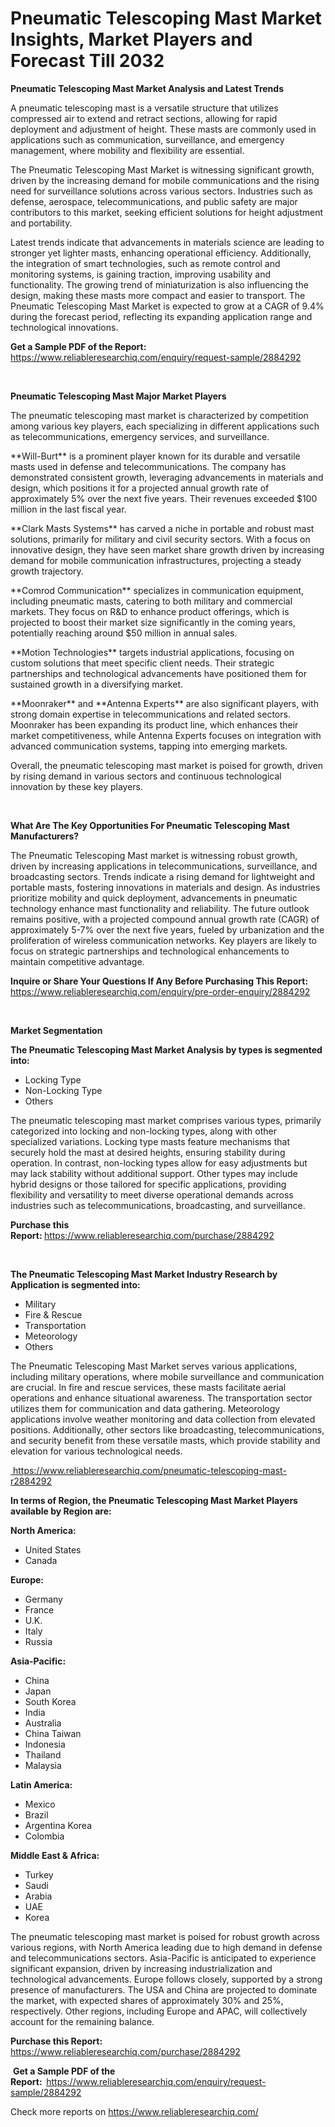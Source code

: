 <p><h1>Pneumatic Telescoping Mast Market Insights, Market Players and Forecast Till 2032</h1></p><p><strong>Pneumatic Telescoping Mast Market Analysis and Latest Trends</strong></p>
<p><p>A pneumatic telescoping mast is a versatile structure that utilizes compressed air to extend and retract sections, allowing for rapid deployment and adjustment of height. These masts are commonly used in applications such as communication, surveillance, and emergency management, where mobility and flexibility are essential.</p><p>The Pneumatic Telescoping Mast Market is witnessing significant growth, driven by the increasing demand for mobile communications and the rising need for surveillance solutions across various sectors. Industries such as defense, aerospace, telecommunications, and public safety are major contributors to this market, seeking efficient solutions for height adjustment and portability.</p><p>Latest trends indicate that advancements in materials science are leading to stronger yet lighter masts, enhancing operational efficiency. Additionally, the integration of smart technologies, such as remote control and monitoring systems, is gaining traction, improving usability and functionality. The growing trend of miniaturization is also influencing the design, making these masts more compact and easier to transport. The Pneumatic Telescoping Mast Market is expected to grow at a CAGR of 9.4% during the forecast period, reflecting its expanding application range and technological innovations.</p></p>
<p><strong>Get a Sample PDF of the Report:&nbsp;</strong> <a href="https://www.reliableresearchiq.com/enquiry/request-sample/2884292?utm_campaign=2655&utm_medium=2&utm_source=Github&utm_content=ia&utm_term=13032025&utm_id=pneumatic-telescoping-mast">https://www.reliableresearchiq.com/enquiry/request-sample/2884292</a></p>
<p>&nbsp;</p>
<p><strong>Pneumatic Telescoping Mast Major Market Players</strong></p>
<p><p>The pneumatic telescoping mast market is characterized by competition among various key players, each specializing in different applications such as telecommunications, emergency services, and surveillance. </p><p>**Will-Burt** is a prominent player known for its durable and versatile masts used in defense and telecommunications. The company has demonstrated consistent growth, leveraging advancements in materials and design, which positions it for a projected annual growth rate of approximately 5% over the next five years. Their revenues exceeded $100 million in the last fiscal year.</p><p>**Clark Masts Systems** has carved a niche in portable and robust mast solutions, primarily for military and civil security sectors. With a focus on innovative design, they have seen market share growth driven by increasing demand for mobile communication infrastructures, projecting a steady growth trajectory. </p><p>**Comrod Communication** specializes in communication equipment, including pneumatic masts, catering to both military and commercial markets. They focus on R&D to enhance product offerings, which is projected to boost their market size significantly in the coming years, potentially reaching around $50 million in annual sales.</p><p>**Motion Technologies** targets industrial applications, focusing on custom solutions that meet specific client needs. Their strategic partnerships and technological advancements have positioned them for sustained growth in a diversifying market.</p><p>**Moonraker** and **Antenna Experts** are also significant players, with strong domain expertise in telecommunications and related sectors. Moonraker has been expanding its product line, which enhances their market competitiveness, while Antenna Experts focuses on integration with advanced communication systems, tapping into emerging markets.</p><p>Overall, the pneumatic telescoping mast market is poised for growth, driven by rising demand in various sectors and continuous technological innovation by these key players.</p></p>
<p>&nbsp;</p>
<p><strong>What Are The Key Opportunities For Pneumatic Telescoping Mast Manufacturers?</strong></p>
<p><p>The Pneumatic Telescoping Mast market is witnessing robust growth, driven by increasing applications in telecommunications, surveillance, and broadcasting sectors. Trends indicate a rising demand for lightweight and portable masts, fostering innovations in materials and design. As industries prioritize mobility and quick deployment, advancements in pneumatic technology enhance mast functionality and reliability. The future outlook remains positive, with a projected compound annual growth rate (CAGR) of approximately 5-7% over the next five years, fueled by urbanization and the proliferation of wireless communication networks. Key players are likely to focus on strategic partnerships and technological enhancements to maintain competitive advantage.</p></p>
<p><strong>Inquire or Share Your Questions If Any Before Purchasing This Report:</strong> <a href="https://www.reliableresearchiq.com/enquiry/pre-order-enquiry/2884292?utm_campaign=2655&utm_medium=2&utm_source=Github&utm_content=ia&utm_term=13032025&utm_id=pneumatic-telescoping-mast">https://www.reliableresearchiq.com/enquiry/pre-order-enquiry/2884292</a></p>
<p>&nbsp;</p>
<p><strong>Market Segmentation</strong></p>
<p><strong>The Pneumatic Telescoping Mast Market Analysis by types is segmented into:</strong></p>
<p><ul><li> Locking Type</li><li>Non-Locking Type</li><li>Others </li></ul></p>
<p><p>The pneumatic telescoping mast market comprises various types, primarily categorized into locking and non-locking types, along with other specialized variations. Locking type masts feature mechanisms that securely hold the mast at desired heights, ensuring stability during operation. In contrast, non-locking types allow for easy adjustments but may lack stability without additional support. Other types may include hybrid designs or those tailored for specific applications, providing flexibility and versatility to meet diverse operational demands across industries such as telecommunications, broadcasting, and surveillance.</p></p>
<p><strong>Purchase this Report:&nbsp;</strong><a href="https://www.reliableresearchiq.com/purchase/2884292?utm_campaign=2655&utm_medium=2&utm_source=Github&utm_content=ia&utm_term=13032025&utm_id=pneumatic-telescoping-mast">https://www.reliableresearchiq.com/purchase/2884292</a></p>
<p>&nbsp;</p>
<p><strong>The Pneumatic Telescoping Mast Market Industry Research by Application is segmented into:</strong></p>
<p><ul><li> Military</li><li>Fire & Rescue</li><li>Transportation</li><li>Meteorology</li><li>Others </li></ul></p>
<p><p>The Pneumatic Telescoping Mast Market serves various applications, including military operations, where mobile surveillance and communication are crucial. In fire and rescue services, these masts facilitate aerial operations and enhance situational awareness. The transportation sector utilizes them for communication and data gathering. Meteorology applications involve weather monitoring and data collection from elevated positions. Additionally, other sectors like broadcasting, telecommunications, and security benefit from these versatile masts, which provide stability and elevation for various technological needs.</p></p>
<p><a href="https://www.reliableresearchiq.com/pneumatic-telescoping-mast-r2884292?utm_campaign=2655&utm_medium=2&utm_source=Github&utm_content=ia&utm_term=13032025&utm_id=pneumatic-telescoping-mast">&nbsp;https://www.reliableresearchiq.com/pneumatic-telescoping-mast-r2884292</a></p>
<p><strong>In terms of Region, the Pneumatic Telescoping Mast Market Players available by Region are:</strong></p>
<p>
    <p> <strong> North America: </strong>
        <ul>
            <li>United States</li>
            <li>Canada</li>
        </ul>
        </p> 
    <p> <strong> Europe: </strong>
        <ul>
            <li>Germany</li>
            <li>France</li>
            <li>U.K.</li>
            <li>Italy</li>
            <li>Russia</li>
        </ul>
        </p> 
    <p> <strong> Asia-Pacific: </strong>
        <ul>
            <li>China</li>
            <li>Japan</li>
            <li>South Korea</li>
            <li>India</li>
            <li>Australia</li>
            <li>China Taiwan</li>
            <li>Indonesia</li>
            <li>Thailand</li>
            <li>Malaysia</li>
        </ul>
        </p> 
    <p> <strong> Latin America: </strong>
        <ul>
            <li>Mexico</li>
            <li>Brazil</li>
            <li>Argentina Korea</li>
            <li>Colombia</li>
        </ul>
        </p> 
    <p> <strong> Middle East & Africa: </strong>
        <ul>
            <li>Turkey</li>
            <li>Saudi</li>
            <li>Arabia</li>
            <li>UAE</li>
            <li>Korea</li>
        </ul>
    </p>
    </p>
<p><p>The pneumatic telescoping mast market is poised for robust growth across various regions, with North America leading due to high demand in defense and telecommunications sectors. Asia-Pacific is anticipated to experience significant expansion, driven by increasing industrialization and technological advancements. Europe follows closely, supported by a strong presence of manufacturers. The USA and China are projected to dominate the market, with expected shares of approximately 30% and 25%, respectively. Other regions, including Europe and APAC, will collectively account for the remaining balance.</p></p>
<p><strong>Purchase this Report: </strong><a href="https://www.reliableresearchiq.com/purchase/2884292?utm_campaign=2655&utm_medium=2&utm_source=Github&utm_content=ia&utm_term=13032025&utm_id=pneumatic-telescoping-mast">https://www.reliableresearchiq.com/purchase/2884292</a></p>
<p>&nbsp;<strong>Get a Sample PDF of the Report:&nbsp;&nbsp;</strong><a href="https://www.reliableresearchiq.com/enquiry/request-sample/2884292?utm_campaign=2655&utm_medium=2&utm_source=Github&utm_content=ia&utm_term=13032025&utm_id=pneumatic-telescoping-mast">https://www.reliableresearchiq.com/enquiry/request-sample/2884292</a></p>
<p><strong></strong></p>
<p>Check more reports on <a href="https://www.reliableresearchiq.com/?utm_campaign=2655&utm_medium=2&utm_source=Github&utm_content=ia&utm_term=13032025&utm_id=pneumatic-telescoping-mast">https://www.reliableresearchiq.com/</a></p>
